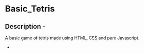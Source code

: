 # Basic_Tetris

## Description -

A basic game of tetris made using HTML, CSS and pure Javascript.



- 
